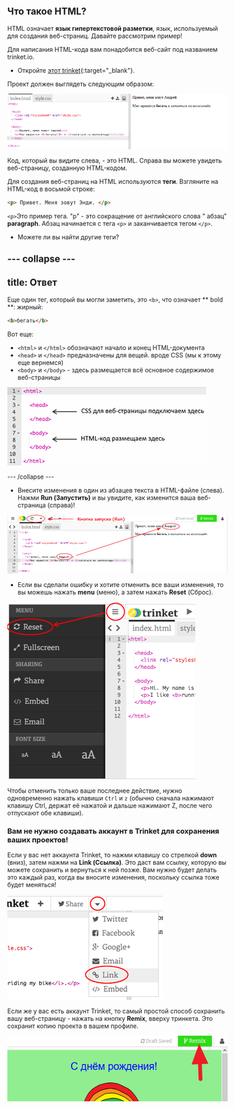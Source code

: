 ## Что такое HTML?

HTML означает **язык гипертекстовой разметки**, язык, используемый для создания веб-страниц. Давайте рассмотрим пример!

Для написания HTML-кода вам понадобится веб-сайт под названием trinket.io.

+ Откройте [этот trinket](http://jumpto.cc/web-intro){:target="_blank"}.

Проект должен выглядеть следующим образом:

![скриншот](images/birthday-starter.png)

Код, который вы видите слева, - это HTML. Справа вы можете увидеть веб-страницу, созданную HTML-кодом.

Для создания веб-страниц на HTML используются **теги**. Взгляните на HTML-код в восьмой строке:

```html
<p> Привет. Меня зовут Энди. </p>
```

`<p>`Это пример тега. "p" - это сокращение от английского слова " абзац" **paragraph**. Абзац начинается с тега `<p>` и заканчивается тегом `</p>`.

+ Можете ли вы найти другие теги?

## \--- collapse \---

## title: Ответ

Еще один тег, который вы могли заметить, это `<b>`, что означает ** bold **: жирный:

```html
<b>бегать</b>
```

Вот еще:

+ `<html>` и `</html>` обозначают начало и конец HTML-документа
+ `<head>` и `</head>` предназначены для вещей. вроде CSS (мы к этому еще вернемся)
+ `<body>` и `</body>` - здесь размещается всё основное содержимое веб-страницы

![скриншот](images/birthday-head-body.png)

\--- /collapse \---

+ Внесите изменения в один из абзацев текста в HTML-файле (слева). Нажми **Run (Запустить)** и вы увидите, как изменится ваша веб-страница (справа)!

![скриншот](images/birthday-edit-html.png)

+ Если вы сделали ошибку и хотите отменить все ваши изменения, то вы можешь нажать **menu** (меню), а затем нажать **Reset** (Сброс).

![скриншот](images/birthday-reset.png)

Чтобы отменить только ваше последнее действие, нужно одновременно нажать клавиши `Ctrl` и `z` (обычно сначала нажимают клавишу Ctrl, держат её нажатой и дальше нажимают Z, после чего отпускают обе клавиши).

### Вам не нужно создавать аккаунт в Trinket для сохранения ваших проектов!

Если у вас нет аккаунта Trinket, то нажми клавишу со стрелкой **down** (вниз), затем нажми на **Link (Ссылка)**. Это даст вам ссылку, которую вы можете сохранить и вернуться к ней позже. Вам нужно будет делать это каждый раз, когда вы вносите изменения, поскольку ссылка тоже будет меняться!

![скриншот](images/birthday-link.png)

Если же у вас есть аккаунт Trinket, то самый простой способ сохранить вашу веб-страницу - нажать на кнопку **Remix**, вверху тринкета. Это сохранит копию проекта в вашем профиле.

![скриншот](images/birthday-remix.png)